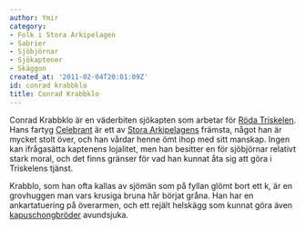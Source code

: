 ```yaml
---
author: Ymir
category:
- Folk i Stora Arkipelagen
- Sabrier
- Sjöbjörnar
- Sjökaptener
- Skäggon
created_at: '2011-02-04T20:01:09Z'
id: conrad krabbklo
title: Conrad Krabbklo
---
```

Conrad Krabbklo är en väderbiten sjökapten som arbetar för [Röda Triskelen]. Hans fartyg [Celebrant] är ett av [Stora Arkipelagens] främsta, något han är mycket stolt över, och han vårdar henne ömt ihop med sitt manskap. Ingen kan ifrågasätta kaptenens lojalitet, men han besitter en för sjöbjörnar relativt stark moral, och det finns gränser för vad han kunnat åta sig att göra i Triskelens tjänst.

Krabblo, som han ofta kallas av sjömän som på fyllan glömt bort ett k, är en grovhuggen man vars krusiga bruna hår börjat gråna. Han har en ankartatuering på överarmen, och ett rejält helskägg som kunnat göra även [kapuschongbröder] avundsjuka.

  [Röda Triskelen]: Röda_Triskelen
  [Celebrant]: Celebrant
  [Stora Arkipelagens]: Stora_Arkipelagen
  [kapuschongbröder]: Ordo_Diadema_vic_Terris